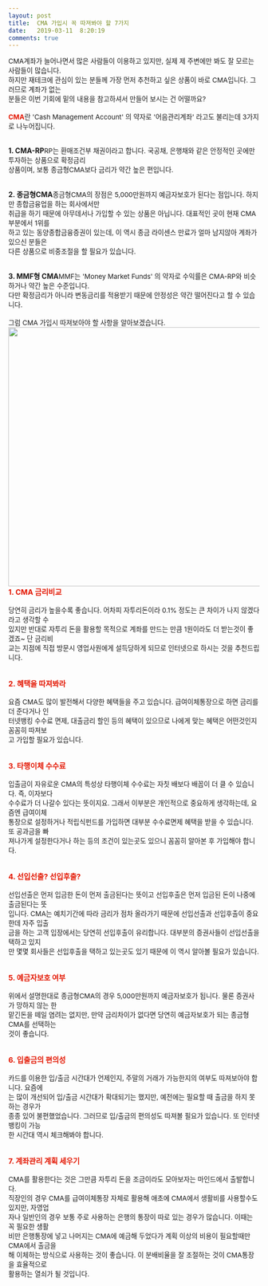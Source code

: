 ```yaml
---
layout: post
title:  CMA 가입시 꼭 따져봐야 할 7가지
date:   2019-03-11  8:20:19
comments: true
---
```




<p><span style="font-size: 10pt;">CMA계좌가 늘어나면서 많은 사람들이 이용하고 있지만, 실제 제 주변에만 봐도 잘 모르는 사람들이 많습니다.</span><br><span style="font-size: 10pt;">하지만 재테크에 관심이 있는 분들께 가장 먼저 추천하고 싶은&nbsp;상품이 바로 CMA입니다.&nbsp;그러므로 계좌가 없는 <br> 분들은 이번 </span><span style="font-size: 10pt;">기회에 밑의 내용을 참고하셔서 만들어 보시는 건 어떨까요?</span><br><br><span style="font-size: 10pt;"><strong><font color="#e31600">CMA</font></strong>란 'Cash Management Account' 의 약자로 '어음관리계좌' 라고도 불리는데 3가지로 나누어집니다.<br><br></span><span style="font-size: 10pt;"><strong></strong></span></p><strong>1. CMA-RP</strong><strong></strong><span style="font-size: 10pt;">RP는 환매조건부 채권이라고 합니다. 국공채, 은행채와 같은 안정적인 곳에만 투자하는 상품으로 </span><span style="font-size: 10pt;">확정금리 <br> 상품이며, 보통 종금형CMA보다 금리가 약간 높은 편입니다.<br><br></span><span style="font-size: 10pt;"><strong></strong></span></p><strong>2. 종금형CMA</font></strong><strong></strong><span style="font-size: 10pt;">종금형CMA의 장점은 5,000만원까지 예금자보호가 된다는 점입니다. 하지만 종합금융업을 하는 회사</span><span style="font-size: 10pt;">에서만 <br> 취급을 하기 때문에 아무데서나 가입할 수 있는 상품은 아닙니다. 대표적인 곳이 현재 </span><span style="font-size: 10pt;">CMA부분에서 1위를 <br> 하고 있는 동양종합금융증권이 있는데, 이 역시 종금 라이센스 만료가 얼마 </span><span style="font-size: 10pt;">남지않아 계좌가 있으신 분들은 <br> 다른 상품으로 비중조절을 할 필요가 있습니다.<br><br></span><span style="font-size: 10pt;"><strong></strong></span></p><strong>3. MMF형 CMA</strong><strong></strong><span style="font-size: 10pt;">MMF는 'Money Market Funds' 의 약자로 수익률은 CMA-RP와 비슷하거나 약간 높은 수준입니다.</span><br><span style="font-size: 10pt;">다만 확정금리가 아니라 변동금리를 적용받기 때문에 안정성은 약간 떨어진다고 할 수 있습니다.<br></span><br><span style="font-size: 10pt;">그럼 CMA 가입시 따져보아야 할 사항을 알아보겠습니다.<br></span><span style="font-size: 10pt;"><span data-url="https://t1.daumcdn.net/cfile/tistory/14765B204C320CA995?download" data-lightbox="lightbox"><img width="520" height="220" style="height: auto; cursor: pointer; max-width: 100%;" alt="" src="https://t1.daumcdn.net/cfile/tistory/14765B204C320CA995" filename="cfile22.uf@14765B204C320CA9952332.jpg" filemime=""></span></span>
<br><strong><font color="#e31600"><span style="font-size: 11pt;">1. CMA 금리비교</span><br><br></font></strong><span style="font-size: 10pt;">당연히 금리가 높을수록 좋습니다. 어차피 자투리돈이라 0.1% 정도는 큰 차이가 나지 않겠다라고 </span><span style="font-size: 10pt;">생각할 수 <br> 있지만 반대로 자투리 돈을 활용할 목적으로 계좌를 만드는 만큼 1원이라도 더 받는것</span><span style="font-size: 10pt;">이 좋겠죠~ 단 금리비<br> 교는 지점에 직접 방문시 영업사원에게 설득당하게 되므로 인터넷으로 하시는 </span><span style="font-size: 10pt;">것을 추천드립니다.<br></span><span style="font-size: 10pt;"><br><br><strong><font color="#e31600"><span style="font-size:11pt;">2. 혜택을 따져봐라</span><br></font></strong></span><br><span style="font-size: 10pt;">요즘 CMA도 많이 발전해서 다양한 혜택들을 주고 있습니다. 급여이체통장으로 하면 금리를 더 준</span><span style="font-size: 10pt;">다거나 인<br> 터넷뱅킹 수수료 면제, 대출금리 할인 등의 혜택이 있으므로 나에게 맞는 혜택은 어떤것</span><span style="font-size: 10pt;">인지 꼼꼼히 따져보<br> 고 가입할 필요가 있습니다.<br></span><span style="font-size: 10pt;"><br><br><strong><font color="#e31600"><span style="font-size: 11pt;">3. 타행이체 수수료</span></font></strong><br></span><br><span style="font-size: 10pt;">입출금이 자유로운 CMA의 특성상 타행이체 수수료는 자칫 배보다 배꼽이 더 클 수 있습니다. </span><span style="font-size: 10pt;">즉, 이자보다 <br> 수수료가 더 나갈수 있다는 뜻이지요. 그래서 이부분은 개인적으로 중요하게 생각하</span><span style="font-size: 10pt;">는데, 요즘엔 급여이체 <br> 통장으로 설정하거나 적립식펀드를 가입하면 대부분 수수료면제 혜택을 </span><span style="font-size: 10pt;">받을 수 있습니다. 또 공과금을 빠<br> 져나가게 설정한다거나 하는 등의 조건이 있는곳도 있으니 꼼꼼히 알아본</span><span style="font-size: 10pt;"> 후 가입해야 합니다.<br></span><span style="font-size: 10pt;"><br><br><strong><font color="#e31600"><span style="font-size: 11pt;">4. 선입선출? 선입후출?</span></font></strong><br></span><br><span style="font-size: 10pt;">선입선출은 먼저 입금한 돈이 먼저 출금된다는 뜻이고 선입후출은 먼저 입금된 돈이 나중에 출금</span><span style="font-size: 10pt;">된다는 뜻<br> 입니다. CMA는 예치기간에 따라 금리가 점차 올라가기 때문에 선입선출과 선입후출이 중</span><span style="font-size: 10pt;">요한데 자주&nbsp;입출<br> 금을 하는 고객 입장에서는 당연히 선입후출이 유리합니다.&nbsp;</span><span style="font-size: 10pt;">대부분의 증권사들이 선입선출을 택하고 있지<br> 만 몇몇 회사들은 선입후출을 택하고 </span><span style="font-size: 10pt;">있는곳도 있기 때문에 이 역시 알아볼 필요가 있습니다.<br></span><span style="font-size: 10pt;"><br><br><strong><font color="#e31600"><span style="font-size: 11pt;">5. 예금자보호 여부</span></font></strong><br></span><br><span style="font-size: 10pt;">위에서 설명한대로 종금형CMA의 경우 5,000만원까지 예금자보호가 됩니다. 물론 증권사가 망하지 </span><span style="font-size: 10pt;">않는 한 <br> 맡긴돈을 떼일 염려는 없지만, 만약 금리차이가 없다면 당연히 예금자</span><span style="font-size: 10pt;">보호가 되는 종금형CMA를 선택하는 <br> 것이 좋습니다.<br></span><span style="font-size: 10pt;"><br><br><strong><font color="#e31600"><span style="font-size: 11pt;">6. 입출금의 편의성</span></font></strong><br></span><br><span style="font-size: 10pt;">카드를 이용한 입/출금 시간대가 언제인지, 주말의 거래가 가능한지의 여부도 따져보아야 합니다. </span><span style="font-size: 10pt;">요즘에<br> 는 많이 개선되어 입/출금 시간대가 확대되기는 했지만, 예전에는 필요할 때 출금을 하지 못</span><span style="font-size: 10pt;">하는 경우가 <br> 종종 있어 불편했었습니다. 그러므로 입/출금의 편의성도 따져볼 필요가 있습니다. </span><span style="font-size: 10pt;">또 인터넷뱅킹이 가능<br> 한 시간대 역시 체크해봐야 합니다.<br></span><span style="font-size: 10pt;"><br><br><strong><font color="#e31600"><span style="font-size: 11pt;">7. 계좌관리 계획 세우기</span></font></strong><br></span><br><span style="font-size: 10pt;">CMA를 활용한다는 것은 그만큼 자투리 돈을 조금이라도 모아보자는 마인드에서 </span><span style="font-size: 10pt;">출발합니다. <br>직장인의 경우 CMA를 급여이체통장 자체로 활용해 애초에 CMA에서 생활비를 사용할</span><span style="font-size: 10pt;">수도 있지만, 자영업<br> 자나 일반인의 경우 보통 주로 사용하는 은행의 통장이 따로 있는 경우가 많</span><span style="font-size: 10pt;">습니다. 이때는 꼭 필요한 생활<br> 비만 은행통장에 넣고 나머지는 CMA에 예금해 두었다가 계획 이상</span><span style="font-size: 10pt;">의 비용이 필요할때만 CMA에서 출금을 <br> 해 이체하는 방식으로 사용하는 것이 좋습니다.&nbsp;</span><span style="font-size: 10pt;">이 분배비율을 잘 조절하는 것이 CMA통장을 효율적으로 <br> 활용하는 열쇠가 될 것</span><span style="font-size: 10pt;"><span style="font-size: 10pt;">입니다.</span>